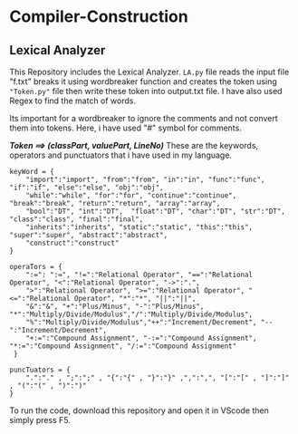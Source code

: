 # Compiler-Construction
## Lexical Analyzer
This Repository includes the Lexical Analyzer.
`LA.py` file reads the input file "f.txt" breaks it using wordbreaker function and creates the token using `"Token.py"` file then write these token into output.txt file.
I have also used Regex to find the match of words.

Its important for a wordbreaker to ignore the comments and not convert them into tokens. Here, i have used "#" symbol for comments.

 ***Token ==> (classPart, valuePart, LineNo)***
These are the keywords, operators and punctuators that i have used in my language.

```
keyWord = {
    "import":"import", "from":"from", "in":"in", "func":"func", "if":"if", "else":"else", "obj":"obj",
    "while":"while", "for":"for", "continue":"continue", "break":"break", "return":"return", "array":"array",
    "bool":"DT", "int":"DT",  "float":"DT", "char":"DT", "str":"DT", "class":"class", "final":"final",
    "inherits":"inherits", "static":"static", "this":"this", "super":"super", "abstract":"abstract", 
    "construct":"construct"
}

operaTors = {
    ":=": ":=", "!=":"Relational Operator", "==":"Relational Operator", "<":"Relational Operator", "->":".",
    ">":"Relational Operator", ">=":"Relational Operator", "<=":"Relational Operator", "*":"*", "||":"||",
    "&":"&", "+":"Plus/Minus", "-":"Plus/Minus", "*":"Multiply/Divide/Modulus","/":"Multiply/Divide/Modulus",
    "%":"Multiply/Divide/Modulus","++":"Increment/Decrement", "--":"Increment/Decrement",
    "+:=":"Compound Assignment", "-:=":"Compound Assignment", "*:=":"Compound Assignment", "/:=":"Compound Assignment"
 }

puncTuators = {
    ".":"." , ";":";" , "{":"{" , "}":"}" ,",":",", "[":"[" , "]":"]" , "(":"(" , ")":")" 
}
```

To run the code, download this repository and open it in VScode then simply press F5.

